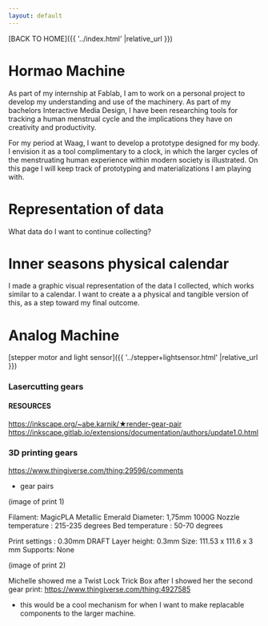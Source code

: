 ```yaml
---
layout: default
---
```


[BACK TO HOME]({{ '../index.html' |relative_url }})


# Hormao Machine

As part of my internship at Fablab, I am to work on a personal project to develop my understanding and use of the machinery. As part of my bachelors Interactive Media Design, I have been researching tools for tracking a human menstrual cycle and the implications they have on creativity and productivity. 

For my period at Waag, I want to develop a prototype designed for my body. I envision it as a tool complimentary to a clock, in which the larger cycles of the menstruating human experience within modern society is illustrated. On this page I will keep track of prototyping and materializations I am playing with.




# Representation of data 
What data do I want to continue collecting?


# Inner seasons physical calendar
I made a graphic visual representation of the data I collected, which works similar to a calendar. I want to create a a physical and tangible version of this, as a step toward my final outcome.



# Analog Machine

[stepper motor and light sensor]({{ '../stepper+lightsensor.html' |relative_url }})


### Lasercutting gears


#### RESOURCES
https://inkscape.org/~abe.karnik/★render-gear-pair
https://inkscape.gitlab.io/extensions/documentation/authors/update1.0.html




### 3D printing gears


https://www.thingiverse.com/thing:29596/comments


- gear pairs

(image of print 1)

Filament: MagicPLA Metallic Emerald
    Diameter: 1,75mm
    1000G
Nozzle temperature : 215-235 degrees
Bed temperature : 50-70 degrees

Print settings : 0.30mm DRAFT
Layer height: 0.3mm
Size: 111.53 x 111.6 x 3 mm
Supports: None


(image of print 2)

Michelle showed me a Twist Lock Trick Box after I showed her the second gear print:
https://www.thingiverse.com/thing:4927585

- this would be a cool mechanism for when I want to make replacable components to the larger machine.

